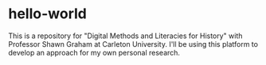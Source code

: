 # hello-world
This is a repository for "Digital Methods and Literacies for History" with Professor Shawn Graham at Carleton University. I'll be using this platform to develop an approach for my own personal research.
